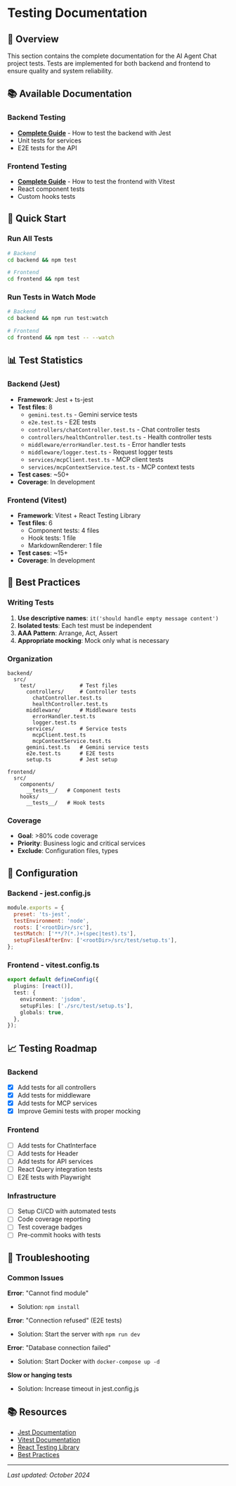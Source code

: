 # Testing Documentation

## 🎯 Overview

This section contains the complete documentation for the AI Agent Chat project tests. Tests are implemented for both backend and frontend to ensure quality and system reliability.

## 📚 Available Documentation

### Backend Testing
- **[Complete Guide](./backend-testing.md)** - How to test the backend with Jest
- Unit tests for services
- E2E tests for the API

### Frontend Testing
- **[Complete Guide](./frontend-testing.md)** - How to test the frontend with Vitest
- React component tests
- Custom hooks tests

## 🚀 Quick Start

### Run All Tests
```bash
# Backend
cd backend && npm test

# Frontend  
cd frontend && npm test
```

### Run Tests in Watch Mode
```bash
# Backend
cd backend && npm run test:watch

# Frontend
cd frontend && npm test -- --watch
```

## 📊 Test Statistics

### Backend (Jest)
- **Framework**: Jest + ts-jest
- **Test files**: 8
  - `gemini.test.ts` - Gemini service tests
  - `e2e.test.ts` - E2E tests
  - `controllers/chatController.test.ts` - Chat controller tests
  - `controllers/healthController.test.ts` - Health controller tests
  - `middleware/errorHandler.test.ts` - Error handler tests
  - `middleware/logger.test.ts` - Request logger tests
  - `services/mcpClient.test.ts` - MCP client tests
  - `services/mcpContextService.test.ts` - MCP context tests
- **Test cases**: ~50+
- **Coverage**: In development

### Frontend (Vitest)
- **Framework**: Vitest + React Testing Library
- **Test files**: 6
  - Component tests: 4 files
  - Hook tests: 1 file
  - MarkdownRenderer: 1 file
- **Test cases**: ~15+
- **Coverage**: In development

## 🎯 Best Practices

### Writing Tests
1. **Use descriptive names**: `it('should handle empty message content')`
2. **Isolated tests**: Each test must be independent
3. **AAA Pattern**: Arrange, Act, Assert
4. **Appropriate mocking**: Mock only what is necessary

### Organization
```
backend/
  src/
    test/              # Test files
      controllers/     # Controller tests
        chatController.test.ts
        healthController.test.ts
      middleware/      # Middleware tests
        errorHandler.test.ts
        logger.test.ts
      services/        # Service tests
        mcpClient.test.ts
        mcpContextService.test.ts
      gemini.test.ts   # Gemini service tests
      e2e.test.ts      # E2E tests
      setup.ts         # Jest setup

frontend/
  src/
    components/
      __tests__/   # Component tests
    hooks/
      __tests__/   # Hook tests
```

### Coverage
- **Goal**: >80% code coverage
- **Priority**: Business logic and critical services
- **Exclude**: Configuration files, types

## 🔧 Configuration

### Backend - jest.config.js
```javascript
module.exports = {
  preset: 'ts-jest',
  testEnvironment: 'node',
  roots: ['<rootDir>/src'],
  testMatch: ['**/?(*.)+(spec|test).ts'],
  setupFilesAfterEnv: ['<rootDir>/src/test/setup.ts'],
};
```

### Frontend - vitest.config.ts
```typescript
export default defineConfig({
  plugins: [react()],
  test: {
    environment: 'jsdom',
    setupFiles: ['./src/test/setup.ts'],
    globals: true,
  },
});
```

## 📈 Testing Roadmap

### Backend
- [x] Add tests for all controllers
- [x] Add tests for middleware
- [x] Add tests for MCP services
- [x] Improve Gemini tests with proper mocking

### Frontend
- [ ] Add tests for ChatInterface
- [ ] Add tests for Header
- [ ] Add tests for API services
- [ ] React Query integration tests
- [ ] E2E tests with Playwright

### Infrastructure
- [ ] Setup CI/CD with automated tests
- [ ] Code coverage reporting
- [ ] Test coverage badges
- [ ] Pre-commit hooks with tests

## 🐛 Troubleshooting

### Common Issues

**Error**: "Cannot find module"
- Solution: `npm install`

**Error**: "Connection refused" (E2E tests)
- Solution: Start the server with `npm run dev`

**Error**: "Database connection failed"
- Solution: Start Docker with `docker-compose up -d`

**Slow or hanging tests**
- Solution: Increase timeout in jest.config.js

## 📚 Resources

- [Jest Documentation](https://jestjs.io/docs/getting-started)
- [Vitest Documentation](https://vitest.dev/guide/)
- [React Testing Library](https://testing-library.com/react)
- [Best Practices](./../best-practices.md)

---

*Last updated: October 2024*

